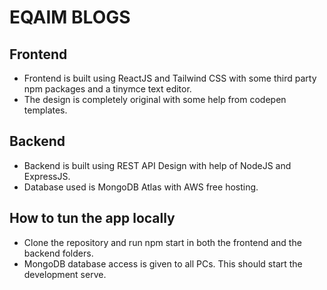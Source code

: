 # EQAIM BLOGS

## Frontend

- Frontend is built using ReactJS and Tailwind CSS with some third party npm packages and a tinymce text editor.
- The design is completely original with some help from codepen templates.

## Backend

- Backend is built using REST API Design with help of NodeJS and ExpressJS.
- Database used is MongoDB Atlas with AWS free hosting.

## How to tun the app locally

- Clone the repository and run npm start in both the frontend and the backend folders.
- MongoDB database access is given to all PCs. This should start the development serve.
